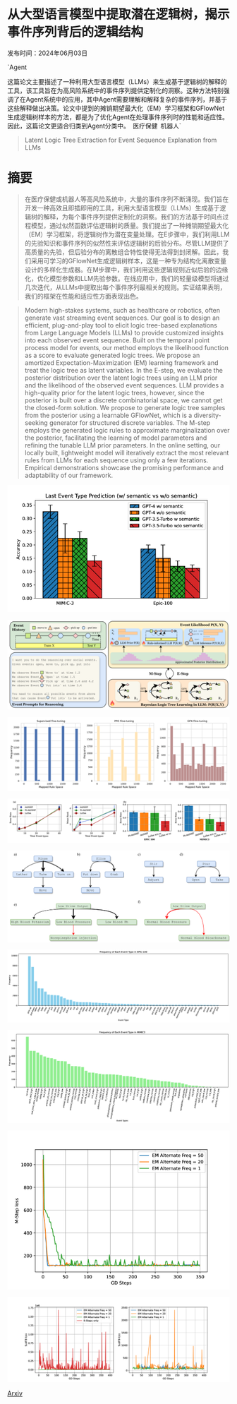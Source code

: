# 从大型语言模型中提取潜在逻辑树，揭示事件序列背后的逻辑结构

发布时间：2024年06月03日

`Agent

这篇论文主要描述了一种利用大型语言模型（LLMs）来生成基于逻辑树的解释的工具，该工具旨在为高风险系统中的事件序列提供定制化的洞察。这种方法特别强调了在Agent系统中的应用，其中Agent需要理解和解释复杂的事件序列，并基于这些解释做出决策。论文中提到的摊销期望最大化（EM）学习框架和GFlowNet生成逻辑树样本的方法，都是为了优化Agent在处理事件序列时的性能和适应性。因此，这篇论文更适合归类到Agent分类中。` `医疗保健` `机器人`

> Latent Logic Tree Extraction for Event Sequence Explanation from LLMs

# 摘要

> 在医疗保健或机器人等高风险系统中，大量的事件序列不断涌现。我们旨在开发一种高效且即插即用的工具，利用大型语言模型（LLMs）生成基于逻辑树的解释，为每个事件序列提供定制化的洞察。我们的方法基于时间点过程模型，通过似然函数评估逻辑树的质量。我们提出了一种摊销期望最大化（EM）学习框架，将逻辑树作为潜在变量处理。在E步骤中，我们利用LLM的先验知识和事件序列的似然性来评估逻辑树的后验分布。尽管LLM提供了高质量的先验，但后验分布的离散组合特性使得无法得到封闭解。因此，我们采用可学习的GFlowNet生成逻辑树样本，这是一种专为结构化离散变量设计的多样化生成器。在M步骤中，我们利用这些逻辑规则近似后验的边缘化，优化模型参数和LLM先验参数。在线应用中，我们的轻量级模型将通过几次迭代，从LLMs中提取出每个事件序列最相关的规则。实证结果表明，我们的框架在性能和适应性方面表现出色。

> Modern high-stakes systems, such as healthcare or robotics, often generate vast streaming event sequences. Our goal is to design an efficient, plug-and-play tool to elicit logic tree-based explanations from Large Language Models (LLMs) to provide customized insights into each observed event sequence. Built on the temporal point process model for events, our method employs the likelihood function as a score to evaluate generated logic trees. We propose an amortized Expectation-Maximization (EM) learning framework and treat the logic tree as latent variables. In the E-step, we evaluate the posterior distribution over the latent logic trees using an LLM prior and the likelihood of the observed event sequences. LLM provides a high-quality prior for the latent logic trees, however, since the posterior is built over a discrete combinatorial space, we cannot get the closed-form solution. We propose to generate logic tree samples from the posterior using a learnable GFlowNet, which is a diversity-seeking generator for structured discrete variables. The M-step employs the generated logic rules to approximate marginalization over the posterior, facilitating the learning of model parameters and refining the tunable LLM prior parameters. In the online setting, our locally built, lightweight model will iteratively extract the most relevant rules from LLMs for each sequence using only a few iterations. Empirical demonstrations showcase the promising performance and adaptability of our framework.

![从大型语言模型中提取潜在逻辑树，揭示事件序列背后的逻辑结构](../../../paper_images/2406.01124/x1.png)

![从大型语言模型中提取潜在逻辑树，揭示事件序列背后的逻辑结构](../../../paper_images/2406.01124/x2.png)

![从大型语言模型中提取潜在逻辑树，揭示事件序列背后的逻辑结构](../../../paper_images/2406.01124/x3.png)

![从大型语言模型中提取潜在逻辑树，揭示事件序列背后的逻辑结构](../../../paper_images/2406.01124/x4.png)

![从大型语言模型中提取潜在逻辑树，揭示事件序列背后的逻辑结构](../../../paper_images/2406.01124/x5.png)

![从大型语言模型中提取潜在逻辑树，揭示事件序列背后的逻辑结构](../../../paper_images/2406.01124/x6.png)

![从大型语言模型中提取潜在逻辑树，揭示事件序列背后的逻辑结构](../../../paper_images/2406.01124/x7.png)

![从大型语言模型中提取潜在逻辑树，揭示事件序列背后的逻辑结构](../../../paper_images/2406.01124/x8.png)

![从大型语言模型中提取潜在逻辑树，揭示事件序列背后的逻辑结构](../../../paper_images/2406.01124/x9.png)

[Arxiv](https://arxiv.org/abs/2406.01124)
